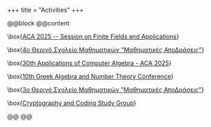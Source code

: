+++
title = "Activities"
+++

@@block
@@content

\box{[ACA 2025 -- Session on Finite Fields and Applications](https://sites.google.com/view/aca-2025-ffa/home)}

\box{[4o Θερινό Σχολείο Μαθηματικών "Μαθηματικές ΑποΔράσεις"](/content/activities/summerschool25)}

\box{[30th Applications of Computer Algebra - ACA 2025](https://aca2025.github.io/)}

\box{[10th Greek Algebra and Number Theory Conference](https://sites.google.com/view/gantconference2025/)}

\box{[3o Θερινό Σχολείο Μαθηματικών "Μαθηματικές ΑποΔράσεις"](/content/activities/summerschool24)}

\box{[Cryptography and Coding Study Group](https://polyhedron.math.uoc.gr/2223/moodle/course/view.php?id=41)}

@@
@@
